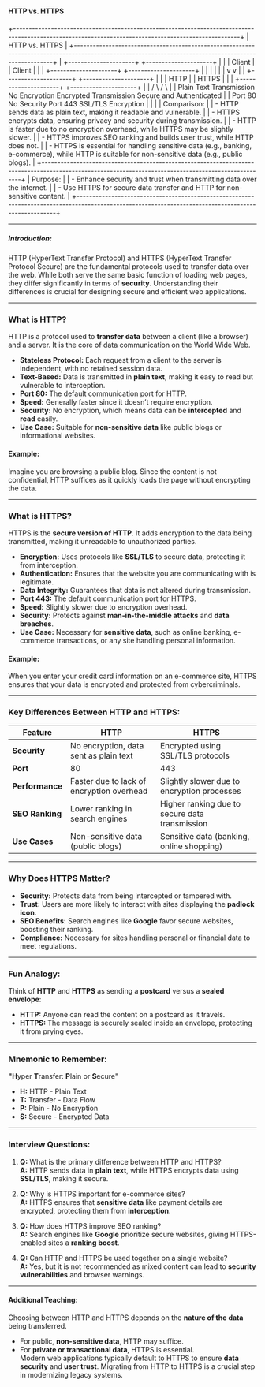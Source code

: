 #### **HTTP vs. HTTPS**  

+-----------------------------------------------------------------------------------------------------------------------------------------------------+
|                                              HTTP vs. HTTPS                                                                                         |
+-----------------------------------------------------------------------------------------------------------------------------------------------------+
|                   +---------------------+                           +---------------------+                                                          |
|                   |       Client         |                           |        Client        |                                                          |
|                   +---------------------+                           +---------------------+                                                          |
|                             |                                           |                                                                         |
|                             v                                           v                                                                         |
|                   +---------------------+                           +---------------------+                                                          |
|                   |        HTTP          |                           |       HTTPS          |                                                          |
|                   +---------------------+                           +---------------------+                                                          |
|                  /                        \                       /                        \                                                        |
|         Plain Text Transmission       No Encryption      Encrypted Transmission      Secure and Authenticated                                         |
|                 Port 80                      No Security       Port 443                       SSL/TLS Encryption                                        |
|                                                                                                                                                     |
| Comparison:                                                                                                                                          |
| - HTTP sends data as plain text, making it readable and vulnerable.                                                                                  |
| - HTTPS encrypts data, ensuring privacy and security during transmission.                                                                             |
| - HTTP is faster due to no encryption overhead, while HTTPS may be slightly slower.                                                                   |
| - HTTPS improves SEO ranking and builds user trust, while HTTP does not.                                                                               |
| - HTTPS is essential for handling sensitive data (e.g., banking, e-commerce), while HTTP is suitable for non-sensitive data (e.g., public blogs).       |
+-----------------------------------------------------------------------------------------------------------------------------------------------------+
| Purpose:                                                                                                                                              |
| - Enhance security and trust when transmitting data over the internet.                                                                                |
| - Use HTTPS for secure data transfer and HTTP for non-sensitive content.                                                                               |
+-----------------------------------------------------------------------------------------------------------------------------------------------------+





---

##### **Introduction:**  
HTTP (HyperText Transfer Protocol) and HTTPS (HyperText Transfer Protocol Secure) are the fundamental protocols used to transfer data over the web. While both serve the same basic function of loading web pages, they differ significantly in terms of **security**. Understanding their differences is crucial for designing secure and efficient web applications.  

---

### **What is HTTP?**  
HTTP is a protocol used to **transfer data** between a client (like a browser) and a server. It is the core of data communication on the World Wide Web.  
- **Stateless Protocol:** Each request from a client to the server is independent, with no retained session data.  
- **Text-Based:** Data is transmitted in **plain text**, making it easy to read but vulnerable to interception.  
- **Port 80:** The default communication port for HTTP.  
- **Speed:** Generally faster since it doesn’t require encryption.  
- **Security:** No encryption, which means data can be **intercepted** and **read** easily.  
- **Use Case:** Suitable for **non-sensitive data** like public blogs or informational websites.  

#### **Example:**  
Imagine you are browsing a public blog. Since the content is not confidential, HTTP suffices as it quickly loads the page without encrypting the data.  

---

### **What is HTTPS?**  
HTTPS is the **secure version of HTTP**. It adds encryption to the data being transmitted, making it unreadable to unauthorized parties.  
- **Encryption:** Uses protocols like **SSL/TLS** to secure data, protecting it from interception.  
- **Authentication:** Ensures that the website you are communicating with is legitimate.  
- **Data Integrity:** Guarantees that data is not altered during transmission.  
- **Port 443:** The default communication port for HTTPS.  
- **Speed:** Slightly slower due to encryption overhead.  
- **Security:** Protects against **man-in-the-middle attacks** and **data breaches**.  
- **Use Case:** Necessary for **sensitive data**, such as online banking, e-commerce transactions, or any site handling personal information.  

#### **Example:**  
When you enter your credit card information on an e-commerce site, HTTPS ensures that your data is encrypted and protected from cybercriminals.  

---

### **Key Differences Between HTTP and HTTPS:**  

| Feature           | HTTP                                      | HTTPS                                          |
|------------------|--------------------------------------------|------------------------------------------------|
| **Security**      | No encryption, data sent as plain text      | Encrypted using SSL/TLS protocols                |
| **Port**          | 80                                         | 443                                             |
| **Performance**   | Faster due to lack of encryption overhead   | Slightly slower due to encryption processes       |
| **SEO Ranking**   | Lower ranking in search engines             | Higher ranking due to secure data transmission   |
| **Use Cases**     | Non-sensitive data (public blogs)           | Sensitive data (banking, online shopping)        |

---

### **Why Does HTTPS Matter?**  
- **Security:** Protects data from being intercepted or tampered with.  
- **Trust:** Users are more likely to interact with sites displaying the **padlock icon**.  
- **SEO Benefits:** Search engines like **Google** favor secure websites, boosting their ranking.  
- **Compliance:** Necessary for sites handling personal or financial data to meet regulations.  

---

### **Fun Analogy:**  
Think of **HTTP** and **HTTPS** as sending a **postcard** versus a **sealed envelope**:  
- **HTTP:** Anyone can read the content on a postcard as it travels.  
- **HTTPS:** The message is securely sealed inside an envelope, protecting it from prying eyes.  

---

### **Mnemonic to Remember:**  
**"H**yper **T**ransfer: **P**lain or **S**ecure"  
- **H:** HTTP - Plain Text  
- **T:** Transfer - Data Flow  
- **P:** Plain - No Encryption  
- **S:** Secure - Encrypted Data  

---

### **Interview Questions:**  
1. **Q:** What is the primary difference between HTTP and HTTPS?  
   **A:** HTTP sends data in **plain text**, while HTTPS encrypts data using **SSL/TLS**, making it secure.  

2. **Q:** Why is HTTPS important for e-commerce sites?  
   **A:** HTTPS ensures that **sensitive data** like payment details are encrypted, protecting them from **interception**.  

3. **Q:** How does HTTPS improve SEO ranking?  
   **A:** Search engines like **Google** prioritize secure websites, giving HTTPS-enabled sites a **ranking boost**.  

4. **Q:** Can HTTP and HTTPS be used together on a single website?  
   **A:** Yes, but it is not recommended as mixed content can lead to **security vulnerabilities** and browser warnings.  

---

#### **Additional Teaching:**  
Choosing between HTTP and HTTPS depends on the **nature of the data** being transferred.  
- For public, **non-sensitive data**, HTTP may suffice.  
- For **private or transactional data**, HTTPS is essential.  
Modern web applications typically default to HTTPS to ensure **data security** and **user trust**. Migrating from HTTP to HTTPS is a crucial step in modernizing legacy systems.
